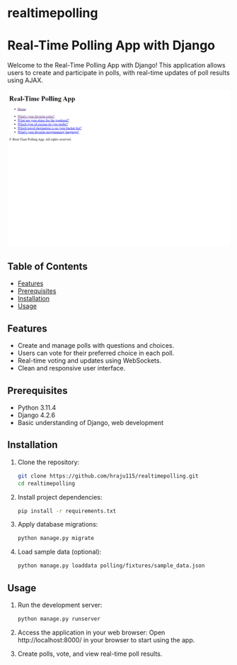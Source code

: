 # realtimepolling
# Real-Time Polling App with Django

Welcome to the Real-Time Polling App with Django! This application allows users to create and participate in polls, with real-time updates of poll results using AJAX.

![App Screenshot](/screenshot/homepage.png)

## Table of Contents

- [Features](#features)
- [Prerequisites](#prerequisites)
- [Installation](#installation)
- [Usage](#usage)

## Features

- Create and manage polls with questions and choices.
- Users can vote for their preferred choice in each poll.
- Real-time voting and updates using WebSockets.
- Clean and responsive user interface.

## Prerequisites

- Python 3.11.4
- Django 4.2.6
- Basic understanding of Django, web development

## Installation

1. Clone the repository:
   ```bash
   git clone https://github.com/hraju115/realtimepolling.git
   cd realtimepolling
   ```

2. Install project dependencies:
   ```bash
   pip install -r requirements.txt
   ```

3. Apply database migrations:
   ```bash
   python manage.py migrate
   ```

4. Load sample data (optional):
   ```bash
   python manage.py loaddata polling/fixtures/sample_data.json
   ```

## Usage

1. Run the development server:
   ```bash
   python manage.py runserver
   ```

2. Access the application in your web browser:
   Open http://localhost:8000/ in your browser to start using the app.

3. Create polls, vote, and view real-time poll results.